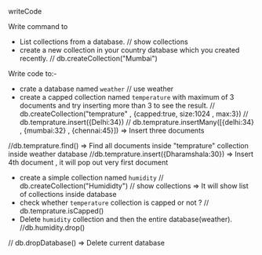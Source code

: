 writeCode

Write command to

- List collections from a database.
// show collections
- create a new collection in your country database which you created recently.
// db.createCollection("Mumbai")

Write code to:-

- crate a database named `weather`
// use weather
- create a capped collection named `temperature` with maximum of 3 documents and try inserting more than 3 to see the result.
//  db.createCollection("temprature" , {capped:true, size:1024 , max:3})
// db.temprature.insert({Delhi:34})
// db.temprature.insertMany([{delhi:34} , {mumbai:32} , {chennai:45}])  => Insert three documents

//db.temprature.find()  =>  Find all documents inside "temprature" collection inside weather database
//db.temprature.insert({Dharamshala:30})  =>  Insert 4th document , it will pop out very first document

- create a simple collection named `humidity`
// db.createCollection("Humididty")
// show collections =>  It will show list of collections inside database
- check whether `temperature` collection is capped or not ?
// db.temprature.isCapped()
- Delete `humidity` collection and then the entire database(weather).
//db.humidity.drop()

// db.dropDatabase()  =>  Delete current database
